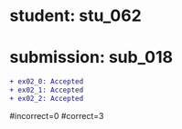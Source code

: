 # student: stu_062
# submission: sub_018

```diff
+ ex02_0: Accepted
+ ex02_1: Accepted
+ ex02_2: Accepted
```
#incorrect=0
#correct=3
